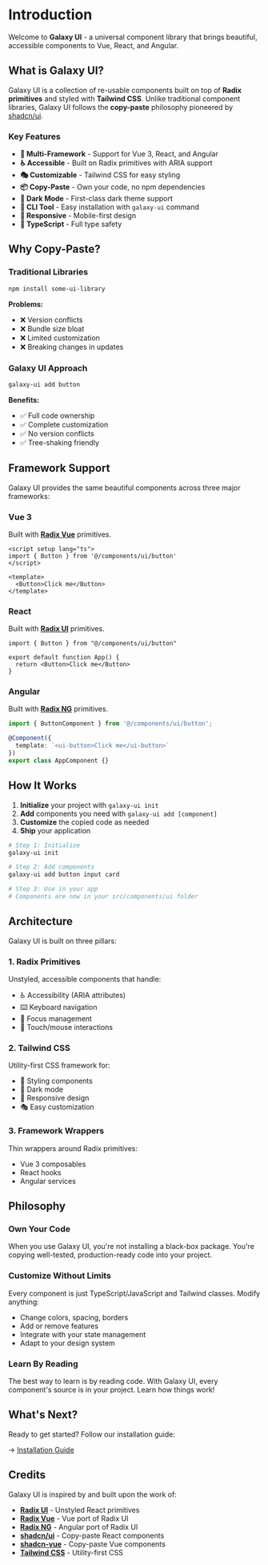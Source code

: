 # Introduction

Welcome to **Galaxy UI** - a universal component library that brings beautiful, accessible components to Vue, React, and Angular.

## What is Galaxy UI?

Galaxy UI is a collection of re-usable components built on top of **Radix primitives** and styled with **Tailwind CSS**. Unlike traditional component libraries, Galaxy UI follows the **copy-paste** philosophy pioneered by [shadcn/ui](https://ui.shadcn.com/).

### Key Features

- **🎨 Multi-Framework** - Support for Vue 3, React, and Angular
- **♿ Accessible** - Built on Radix primitives with ARIA support
- **🎭 Customizable** - Tailwind CSS for easy styling
- **📦 Copy-Paste** - Own your code, no npm dependencies
- **🌙 Dark Mode** - First-class dark theme support
- **🚀 CLI Tool** - Easy installation with `galaxy-ui` command
- **📱 Responsive** - Mobile-first design
- **🔧 TypeScript** - Full type safety

## Why Copy-Paste?

### Traditional Libraries

```bash
npm install some-ui-library
```

**Problems:**
- ❌ Version conflicts
- ❌ Bundle size bloat
- ❌ Limited customization
- ❌ Breaking changes in updates

### Galaxy UI Approach

```bash
galaxy-ui add button
```

**Benefits:**
- ✅ Full code ownership
- ✅ Complete customization
- ✅ No version conflicts
- ✅ Tree-shaking friendly

## Framework Support

Galaxy UI provides the same beautiful components across three major frameworks:

### Vue 3

Built with **[Radix Vue](https://www.radix-vue.com/)** primitives.

```vue
<script setup lang="ts">
import { Button } from '@/components/ui/button'
</script>

<template>
  <Button>Click me</Button>
</template>
```

### React

Built with **[Radix UI](https://www.radix-ui.com/)** primitives.

```tsx
import { Button } from "@/components/ui/button"

export default function App() {
  return <Button>Click me</Button>
}
```

### Angular

Built with **[Radix NG](https://www.radix-ng.com/)** primitives.

```typescript
import { ButtonComponent } from '@/components/ui/button';

@Component({
  template: `<ui-button>Click me</ui-button>`
})
export class AppComponent {}
```

## How It Works

1. **Initialize** your project with `galaxy-ui init`
2. **Add** components you need with `galaxy-ui add [component]`
3. **Customize** the copied code as needed
4. **Ship** your application

```bash
# Step 1: Initialize
galaxy-ui init

# Step 2: Add components
galaxy-ui add button input card

# Step 3: Use in your app
# Components are now in your src/components/ui folder
```

## Architecture

Galaxy UI is built on three pillars:

### 1. Radix Primitives

Unstyled, accessible components that handle:
- ♿ Accessibility (ARIA attributes)
- ⌨️ Keyboard navigation
- 🎯 Focus management
- 📱 Touch/mouse interactions

### 2. Tailwind CSS

Utility-first CSS framework for:
- 🎨 Styling components
- 🌙 Dark mode
- 📱 Responsive design
- 🎭 Easy customization

### 3. Framework Wrappers

Thin wrappers around Radix primitives:
- Vue 3 composables
- React hooks
- Angular services

## Philosophy

### Own Your Code

When you use Galaxy UI, you're not installing a black-box package. You're copying well-tested, production-ready code into your project.

### Customize Without Limits

Every component is just TypeScript/JavaScript and Tailwind classes. Modify anything:
- Change colors, spacing, borders
- Add or remove features
- Integrate with your state management
- Adapt to your design system

### Learn By Reading

The best way to learn is by reading code. With Galaxy UI, every component's source is in your project. Learn how things work!

## What's Next?

Ready to get started? Follow our installation guide:

→ [Installation Guide](./installation)

## Credits

Galaxy UI is inspired by and built upon the work of:

- **[Radix UI](https://www.radix-ui.com/)** - Unstyled React primitives
- **[Radix Vue](https://www.radix-vue.com/)** - Vue port of Radix UI
- **[Radix NG](https://www.radix-ng.com/)** - Angular port of Radix UI
- **[shadcn/ui](https://ui.shadcn.com/)** - Copy-paste React components
- **[shadcn-vue](https://www.shadcn-vue.com/)** - Copy-paste Vue components
- **[Tailwind CSS](https://tailwindcss.com/)** - Utility-first CSS
